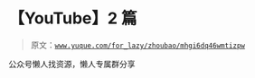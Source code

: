 # 【YouTube】2 篇

> 原文：[`www.yuque.com/for_lazy/zhoubao/mhgi6dq46wmtizpw`](https://www.yuque.com/for_lazy/zhoubao/mhgi6dq46wmtizpw)

公众号懒人找资源，懒人专属群分享